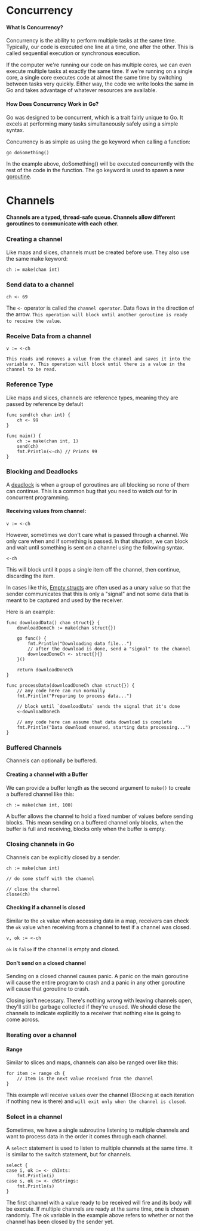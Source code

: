 # Concurrency

#### What Is Concurrency?
Concurrency is the ability to perform multiple tasks at the same time. Typically, our code is executed one line at a time, one after the other. This is called sequential execution or synchronous execution.

If the computer we're running our code on has multiple cores, we can even execute multiple tasks at exactly the same time. If we're running on a single core, a single core executes code at almost the same time by switching between tasks very quickly. Either way, the code we write looks the same in Go and takes advantage of whatever resources are available.

#### How Does Concurrency Work in Go?
Go was designed to be concurrent, which is a trait fairly unique to Go. It excels at performing many tasks simultaneously safely using a simple syntax.

Concurrency is as simple as using the go keyword when calling a function:
```
go doSomething()
```
In the example above, doSomething() will be executed concurrently with the rest of the code in the function. The go keyword is used to spawn a new [goroutine](https://gobyexample.com/goroutines).

# Channels

#### Channels are a typed, thread-safe queue. Channels allow different goroutines to communicate with each other.

### Creating a channel
Like maps and slices, channels must be created before use. They also use the same make keyword:
```
ch := make(chan int)
```

### Send data to a channel
```
ch <- 69
```
The `<-` operator is called the `channel operator`. Data flows in the direction of the arrow. `This operation will block until another goroutine is ready to receive the value`.

### Receive Data from a channel
```
v := <-ch
```
`This reads and removes a value from the channel and saves it into the variable v. This operation will block until there is a value in the channel to be read.`

### Reference Type
Like maps and slices, channels are reference types, meaning they are passed by reference by default

```
func send(ch chan int) {
    ch <- 99
}

func main() {
    ch := make(chan int, 1)
    send(ch)
    fmt.Println(<-ch) // Prints 99
}
```

### Blocking and Deadlocks
A [deadlock](https://yourbasic.org/golang/detect-deadlock/#:~:text=yourbasic.org%2Fgolang,look%20at%20this%20simple%20example.) is when a group of goroutines are all blocking so none of them can continue. This is a common bug that you need to watch out for in concurrent programming.

#### Receiving values from channel:
```
v := <-ch
```

However, sometimes we don't care what is passed through a channel. We only care when and if something is passed. In that situation, we can block and wait until something is sent on a channel using the following syntax.
```
<-ch
```
This will block until it pops a single item off the channel, then continue, discarding the item.

In cases like this, [Empty structs](https://dave.cheney.net/2014/03/25/the-empty-struct) are often used as a unary value so that the sender communicates that this is only a "signal" and not some data that is meant to be captured and used by the receiver.

Here is an example:
```
func downloadData() chan struct{} {
	downloadDoneCh := make(chan struct{})

	go func() {
		fmt.Println("Downloading data file...")
		// after the download is done, send a "signal" to the channel
		downloadDoneCh <- struct{}{}
	}()

	return downloadDoneCh
}

func processData(downloadDoneCh chan struct{}) {
	// any code here can run normally
	fmt.Println("Preparing to process data...")

	// block until `downloadData` sends the signal that it's done
	<-downloadDoneCh

	// any code here can assume that data download is complete
	fmt.Println("Data download ensured, starting data processing...")
}
```

### Buffered Channels
Channels can optionally be buffered.

#### Creating a channel with a Buffer
We can provide a buffer length as the second argument to `make()` to create a buffered channel like this:
```
ch := make(chan int, 100)
```

A buffer allows the channel to hold a fixed number of values before sending blocks. This mean sending on a buffered channel only blocks, when the buffer is full and receiving, blocks only when the buffer is empty.

### Closing channels in Go
Channels can be explicitly closed by a sender.
```
ch := make(chan int)

// do some stuff with the channel

// close the channel
close(ch)
```

#### Checking if a channel is closed
Similar to the `ok` value when accessing data in a map, receivers can check the `ok` value when receiving from a channel to test if a channel was closed.
```
v, ok := <-ch
``` 

`ok` is `false` if the channel is empty and closed.

#### Don't send on a closed channel

Sending on a closed channel causes panic. A panic on the main goroutine will cause the entire program to crash and a panic in any other goroutine will cause that goroutine to crash.

Closing isn't necessary. There's nothing wrong with leaving channels open, they'll still be garbage collected if they're unused. We should close the channels to indicate explicitly to a receiver that nothing else is going to come across.

### Iterating over a channel
#### Range

Similar to slices and maps, channels can also be ranged over like this:
```
for item := range ch {
    // Item is the next value received from the channel
}
```
This example will receive values over the channel (Blocking at each iteration if nothing new is there) and `will exit only when the channel is closed`.

### Select in a channel
Sometimes, we have a single subroutine listening to multiple channels and want to process data in the order it comes through each channel.

A `select` statement is used to listen to multiple channels at the same time. It is similar to the switch statement, but for channels.
```
select {
case i, ok := <- chInts:
	fmt.Println(i)
case s, ok := <- chStrings:
	fmt.Println(s)
}
```

The first channel with a value ready to be received will fire and its body will be execute. If multiple channels are ready at the same time, one is chosen randomly. The ok variable in the example above refers to whether or not the channel has been closed by the sender yet.
